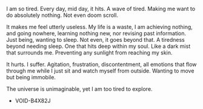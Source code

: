 I am so tired. Every day, mid day, it hits. A wave of tired. Making me want to do absolutely nothing. Not even doom scroll.

It makes me feel utterly useless. My life is a waste, I am achieving nothing, and going nowhere, learning nothing new, nor revising past information. Just being, wanting to sleep. Not even, it goes beyond that. A tiredness beyond needing sleep. One that hits deep within my soul. Like a dark mist that surrounds me. Preventing any sunlight from reaching my skin.

It hurts. I suffer. Agitation, frustration, discontentment, all emotions that flow through me while I just sit and watch myself from outside. Wanting to move but being immobile.

The universe is unimaginable, yet I am too tired to explore.

- VOID-B4X82J